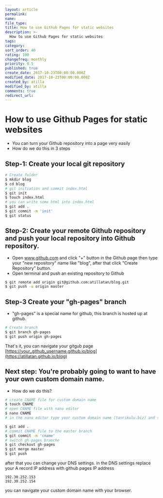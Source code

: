 ```yaml
---
layout: article
permalink:
name:
file_type:
title: How to use Github Pages for static websites
description: >-
  How to use Github Pages for static websites
tags:  
category:  
sort_order: 40
rating: 100
changefreq: monthly
priority: 0.5
published: true
create_date: 2017-10-23T00:00:00.000Z
modified_date: 2017-10-23T00:00:00.000Z
created_by: atilla
modified_by: atilla
comments: true
redirect_url:
---
```


# How to use Github Pages for static websites


- You can turn your Github  repository into a page very easily
- How do we do this in 3 steps

## Step-1: Create your local git repository

```bash
# Create folder
$ mkdir blog
$ cd blog
# git initiation and commit index.html
$ git init
$ touch index.html
# you can write some html into index.html
$ git add .
$ git commit -m 'init'
$ git status


```

## Step-2: Create your remote Github repository and push your local repository into Github repository.
- Open www.github.com and click "+" button in the Github page then type your "new repository" name like "blog", after that click "Create Repository" button.
- Open terminal and push an existing repository to Github

```bash
$ git remote add origin git@github.com:atillatan/blog.git
$ git push -u origin master
```

## Step-3 Create your "gh-pages" branch

- "gh-pages" is a special name for github, this branch is hosted up at github.  

```bash
# Create branch
$ git branch gh-pages
$ git push origin gh-pages
```

That's it, you can navigate your gitgub page [https://your_github_username.github.io/blog](https://atillatan.github.io/blog)


## Next step: You're probably going to want to have your own custom domain name.
- How do we do this?

```bash
# create CNAME file for custom domain name
$ touch CNAME
# open CNAME file with nano editor
$ nano CNAME
# in the nano editor type your custom domain name (tanrikulu.biz) and save the CNAME file

$ git add .
# commit CNAME file to the master branch
$ git commit -m 'cname'
# switch gh-pages branche
$ git checkout gh-pages
$ git merge master
$ git push

```
after that you can change  your DNS settings.
in the DNS settings replace your A record IP address with github pages IP address
```
192.30.252.153
192.30.252.154
```

you can navigate your custom domain name with your browser.

